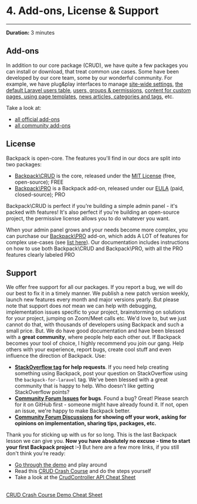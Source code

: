 # 4. Add-ons, License & Support

---

**Duration:** 3 minutes

<a name="add-ons"></a>
## Add-ons

In addition to our core package (CRUD), we have quite a few packages you can install or download, that treat common use cases. Some have been developed by our core team, some by our wonderful community. For example, we have plug&play interfaces to manage [site-wide settings](https://github.com/Laravel-Backpack/Settings), [the default Laravel users table](https://github.com/eduardoarandah/UserManager), [users, groups & permissions](https://github.com/Laravel-Backpack/PermissionManager), [content for custom pages, using page templates](https://github.com/Laravel-Backpack/PageManager), [news articles, categories and tags](https://github.com/Laravel-Backpack/NewsCRUD), etc.

Take a look at:
- [all official add-ons](/docs/{{version}}/add-ons-official)
- [all community add-ons](/docs/{{version}}/add-ons-community)

<a name="license"></a>
## License


Backpack is open-core. The features you'll find in our docs are split into two packages:

- [Backpack\CRUD](https://github.com/laravel-backpack/crud) is the core, released under the [MIT License](https://github.com/Laravel-Backpack/CRUD/blob/master/LICENSE.md) (free, open-source); <span class="badge badge-pill badge-success">FREE</span>
- [Backpack\PRO](https://backpackforlaravel.com/products/pro-for-unlimited-projects) is a Backpack add-on, released under our [EULA](https://backpackforlaravel.com/eula) (paid, closed-source); <span class="badge badge-pill badge-info">PRO</span>

Backpack\CRUD is perfect if you're building a simple admin panel - it's packed with features! It's also perfect if you're building an open-source project, the permissive license allows you to do whatever you want.

When your admin panel grows and your needs become more complex, you can purchase our [Backpack\PRO](https://backpackforlaravel.com/products/pro-for-unlimited-projects) add-on, which adds A LOT of features for complex use-cases (see [list here](https://backpackforlaravel.com/products/pro-for-unlimited-projects)). Our documentation includes instructions on how to use both Backpack\CRUD and Backpack\PRO, with all the PRO features clearly labeled <span class="badge badge-pill badge-info">PRO</span>


<a name="support"></a>
## Support

We offer free support for all our packages. If you report a bug, we will do our best to fix it in a timely manner. We publish a new patch version weekly, launch new features every month and major versions yearly. But please note that support does _not_ mean we can help with debugging, implementation issues specific to your project, brainstorming on solutions for your project, jumping on Zoom/Meet calls etc. We'd love to, but we just cannot do that, with thousands of developers using Backpack and such a small price. But. We do have good documentation and have been blessed with a **great community**, where people help each other out. If Backpack becomes your tool of choice, I highly recommend you join our gang. Help others with your experience, report bugs, create cool stuff and even influence the direction of Backpack. Use:

- **[StackOverflow tag](https://stackoverflow.com/questions/tagged/backpack-for-laravel) for help requests**. If you need help creating something using Backpack, post your question on StackOverflow using the ```backpack-for-laravel``` tag. We've been blessed with a great community that is happy to help. Who doesn't like getting StackOverflow points?
- **[Community Forum Issues](https://github.com/laravel-backpack/community-forum) for bugs**. Found a bug? Great! Please search for it on GitHub first - someone might have already found it. If not, open an issue, we're happy to make Backpack better.
- **[Community Forum Discussions](https://github.com/Laravel-Backpack/community-forum/discussions) for showing off your work, asking for opinions on implementation, sharing tips, packages, etc.**

Thank you for sticking up with us for so long. This is the last Backpack lesson we can give you. **Now you have absolutely no excuse - time to start your first Backpack project :-)** But here are a few more links, if you still don't think you're ready:

- [Go through the demo](/docs/{{version}}/demo) and play around
- Read this [CRUD Crash Course](/docs/{{version}}/crud-tutorial) and do the steps yourself
- Take a look at the [CrudController API Cheat Sheet](/docs/{{version}}/crud-cheat-sheet)


<br>
<a href="/docs/{{version}}/crud-tutorial" class="btn btn-info shadow">
  CRUD Crash Course
</a>
<a href="/docs/{{version}}/demo" class="btn btn-outline-info shadow">
  Demo
</a>
<a href="/docs/{{version}}/crud-cheat-sheet" class="btn btn-outline-info shadow">
  Cheat Sheet
</a>
